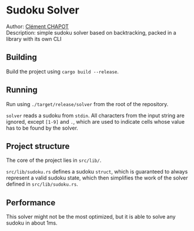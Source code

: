# Sudoku Solver

Author: [Clément CHAPOT](mailto:clement@chapot.ovh) <br>
Description: simple sudoku solver based on backtracking, packed in a library with its own CLI

## Building

Build the project using `cargo build --release`.

## Running

Run using `./target/release/solver` from the root of the repository.

`solver` reads a sudoku from `stdin`. All characters from the input string are ignored, except `[1-9]` and `.`, which are used to indicate cells whose value has to be found by the solver.

## Project structure

The core of the project lies in `src/lib/`.

`src/lib/sudoku.rs` defines a sudoku `struct`, which is guaranteed to always represent a valid sudoku state, which then simplifies the work of the solver defined in `src/lib/sudoku.rs`.

## Performance

This solver might not be the most optimized, but it is able to solve any sudoku in about 1ms.
